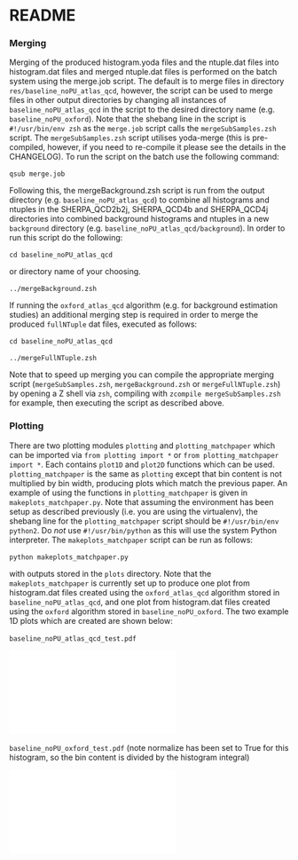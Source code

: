 README
==============

### Merging

Merging of the produced histogram.yoda files and the ntuple.dat files into histogram.dat files and merged ntuple.dat files is performed on the batch system using the merge.job script. The default is to merge files in directory `res/baseline_noPU_atlas_qcd`, however, the script can be used to merge files in other output directories by changing all instances of `baseline_noPU_atlas_qcd` in the script to the desired directory name (e.g. `baseline_noPU_oxford`). Note that the shebang line in the script is `#!/usr/bin/env zsh` as the `merge.job` script calls the `mergeSubSamples.zsh` script. The `mergeSubSamples.zsh` script utilises yoda-merge (this is pre-compiled, however, if you need to re-compile it please see the details in the CHANGELOG). To run the script on the batch use the following command:

```
qsub merge.job
```

Following this, the mergeBackground.zsh script is run from the output directory (e.g. `baseline_noPU_atlas_qcd`) to combine all histograms and ntuples in the SHERPA_QCD2b2j, SHERPA_QCD4b and SHERPA_QCD4j directories into combined background histograms and ntuples in a new `background` directory (e.g. `baseline_noPU_atlas_qcd/background`). In order to run this script do the following:

```
cd baseline_noPU_atlas_qcd 
```
or directory name of your choosing. 

```
../mergeBackground.zsh
```

If running the `oxford_atlas_qcd` algorithm (e.g. for background estimation studies) an additional merging step is required in order to merge the produced `fullNTuple` dat files, executed as follows:

```
cd baseline_noPU_atlas_qcd 
```

```
../mergeFullNTuple.zsh
```

Note that to speed up merging you can compile the appropriate merging script (`mergeSubSamples.zsh`, `mergeBackground.zsh`  or `mergeFullNTuple.zsh`) by opening a Z shell via `zsh`, compiling with `zcompile mergeSubSamples.zsh` for example, then executing the script as described above.

### Plotting

There are two plotting modules `plotting` and `plotting_matchpaper` which can be imported via `from plotting import *` or `from plotting_matchpaper import *`. Each contains `plot1D` and `plot2D`
functions which can be used. `plotting_matchpaper` is the same as `plotting` except that bin content is not multiplied by bin width, producing plots which match the previous paper. An example of using the functions in `plotting_matchpaper` is given in `makeplots_matchpaper.py`. Note that assuming the environment has been setup as described previously (i.e. you are using the virtualenv), the shebang line for the `plotting_matchpaper` script should be `#!/usr/bin/env python2`. Do *not* use `#!/usr/bin/python` as this will use the system Python interpreter. The `makeplots_matchpaper` script can be run as follows:

```
python makeplots_matchpaper.py
```

with outputs stored in the `plots` directory. Note that the `makeplots_matchpaper` is currently set up to produce one plot from histogram.dat files created using the `oxford_atlas_qcd` algorithm stored in `baseline_noPU_atlas_qcd`, and one plot from histogram.dat files created using the `oxford` algorithm stored in `baseline_noPU_oxford`. The two example 1D plots which are created are shown below:

`baseline_noPU_atlas_qcd_test.pdf`

![Example plot](plots/baseline_noPU_atlas_qcd_test.pdf)


`baseline_noPU_oxford_test.pdf` (note normalize has been set to True for this histogram, so the bin content is divided by the histogram integral)

![Example plot](plots/baseline_noPU_oxford_test.pdf)




